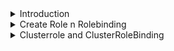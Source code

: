 <details>
<summary>Introduction</summary>
<br>
    
  <img width="780" alt="image" src="https://user-images.githubusercontent.com/75510135/156912400-44997752-7be4-4af1-8e7b-e4ca2cdcf49f.png">

  <img width="782" alt="image" src="https://user-images.githubusercontent.com/75510135/156912410-983c6ba5-ce05-439b-8caa-eca5504897f1.png">

  <img width="764" alt="image" src="https://user-images.githubusercontent.com/75510135/156912415-68ea89db-b689-4806-8242-e0408f7f5ed5.png">

  -  RBAC
  <img width="965" alt="image" src="https://user-images.githubusercontent.com/75510135/156912438-808fddae-09bf-4828-b03b-e57d05e52061.png">

  <img width="969" alt="image" src="https://user-images.githubusercontent.com/75510135/156912448-36983ee1-3681-464e-af4f-e6d28399ec3d.png">

  <img width="975" alt="image" src="https://user-images.githubusercontent.com/75510135/156912465-8fc43a2f-6b72-4d61-a95e-fd09e4a92e0d.png">

  <img width="787" alt="image" src="https://user-images.githubusercontent.com/75510135/156912469-b3c59087-844a-462d-b05f-a960557c8f6a.png">

  - RBAC => Role => RoleBinding
  
  <img width="888" alt="image" src="https://user-images.githubusercontent.com/75510135/156912484-33a0c70d-e849-4eb3-959a-c91541d7c0e9.png">

  <img width="868" alt="image" src="https://user-images.githubusercontent.com/75510135/156912491-081aae34-3f56-43f1-a516-9de575ef3b01.png">

  <img width="893" alt="image" src="https://user-images.githubusercontent.com/75510135/156912502-a5758101-226a-4613-972b-515e41efc77f.png">

  <img width="805" alt="image" src="https://user-images.githubusercontent.com/75510135/156912508-da5442dd-6bba-40dc-a8ce-3b2cf69535b8.png">

  - Permissions
  
  <img width="892" alt="image" src="https://user-images.githubusercontent.com/75510135/156912519-e907418e-ffa2-4745-80fc-1a3a4d9634f9.png">

  
</details>

<details>
<summary>Create Role n Rolebinding</summary>
<br>

  - Scenario
  
  <img width="981" alt="image" src="https://user-images.githubusercontent.com/75510135/156912687-6d026f1f-46b0-48d0-919d-c4eba5792377.png">

  ```
  root@cks-master:~# k create ns red
namespace/red created
root@cks-master:~# k create ns blue
namespace/blue created
root@cks-master:~# k -n red create role secret-manager --verb=get --resource=secrets -oyaml --dry-run=client
apiVersion: rbac.authorization.k8s.io/v1
kind: Role
metadata:
  creationTimestamp: null
  name: secret-manager
  namespace: red
rules:
- apiGroups:
  - ""
  resources:
  - secrets
  verbs:
  - get
root@cks-master:~# k -n red create rolebinding secret-manager --role=secret-manager --user=jane -oyaml --dry-run=client
apiVersion: rbac.authorization.k8s.io/v1
kind: RoleBinding
metadata:
  creationTimestamp: null
  name: secret-manager
  namespace: red
roleRef:
  apiGroup: rbac.authorization.k8s.io
  kind: Role
  name: secret-manager
subjects:
- apiGroup: rbac.authorization.k8s.io
  kind: User
  name: jane
  
root@cks-master:~# k -n red create rolebinding secret-manager --role=secret-manager --user=jane
rolebinding.rbac.authorization.k8s.io/secret-manager created
  
root@cks-master:~# k -n red create role secret-manager --verb=get --resource=secrets
role.rbac.authorization.k8s.io/secret-manager created
root@cks-master:~#
  
  root@cks-master:~# k -n blue create role secret-manager --verb=get --verb=list --resource=secrets
role.rbac.authorization.k8s.io/secret-manager created
  
root@cks-master:~# k -n blue create rolebinding secret-manager --role=secret-manager --user=jane
rolebinding.rbac.authorization.k8s.io/secret-manager created
  
  root@cks-master:~# k -n red auth can-i create pods --as jane
no
root@cks-master:~# k -n red auth can-i create pods --as jane # no
no
root@cks-master:~# k -n red auth can-i get secrets --as jane # yes
yes
root@cks-master:~# k -n red auth can-i list secrets --as jane # no
no
root@cks-master:~#
root@cks-master:~# k -n blue auth can-i list secrets --as jane # yes
yes
root@cks-master:~# k -n blue auth can-i get secrets --as jane # yes
yes

root@cks-master:~# k -n default auth can-i get secrets --as jane #no
no
root@cks-master:~#
  
  ```
  
</details>


<details>
<summary>Clusterrole and ClusterRoleBinding</summary>
<br>

  <img width="1006" alt="image" src="https://user-images.githubusercontent.com/75510135/156913064-e5049ccb-a515-46af-8754-631849914d5d.png">

  ```
  k create clusterrole deploy-deleter --verb=delete --resource=deployment

k create clusterrolebinding deploy-deleter --clusterrole=deploy-deleter --user=jane

k -n red create rolebinding deploy-deleter --clusterrole=deploy-deleter --user=jim


# test jane
k auth can-i delete deploy --as jane # yes
k auth can-i delete deploy --as jane -n red # yes
k auth can-i delete deploy --as jane -n blue # yes
k auth can-i delete deploy --as jane -A # yes
k auth can-i create deploy --as jane --all-namespaces # no



# test jim
k auth can-i delete deploy --as jim # no
k auth can-i delete deploy --as jim -A # no
k auth can-i delete deploy --as jim -n red # yes
k auth can-i delete deploy --as jim -n blue # no
  
  ```
</details>
